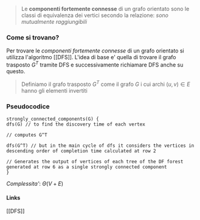 >Le **componenti fortemente connesse** di un grafo orientato sono le classi di equivalenza dei vertici secondo la relazione: *sono mutualmente raggiungibili*

### Come si trovano?
Per trovare le *componenti fortemente connesse* di un grafo orientato si utilizza l'algoritmo [[DFS]].
L'idea di base e' quella di trovare il grafo trasposto $G^T$ tramite DFS e successivamente richiamare DFS anche su questo.

>Definiamo il grafo trasposto $G^T$ come il grafo $G$ i cui archi $(u, v) \in E$ hanno gli elementi invertiti
### Pseudocodice
```
strongly_connected_components(G) {
dfs(G) // to find the discovery time of each vertex

// computes G^T

dfs(G^T) // but in the main cycle of dfs it considers the vertices in descending order of completion time calculated at row 2

// Generates the output of vertices of each tree of the DF forest generated at row 6 as a single strongly connected component
}
```
*Complessita'*: $\Theta \left( V + E \right)$ 

#### Links
[[DFS]]
